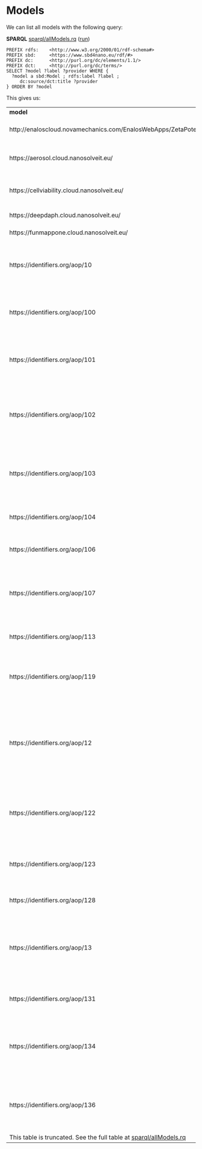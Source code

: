 <!--- THIS FILE IS AUTOGENERATED. DO NOT EDIT IT. -->

# Models

We can list all <a name="tp1">models</a> with the following query:

**SPARQL** [sparql/allModels.rq](sparql/allModels.code.html) ([run](https://sbd4nanolandscape.rdf.bigcat-bioinformatics.org/?q=PREFIX%20rdfs%3A%20%20%20%20%3Chttp%3A%2F%2Fwww.w3.org%2F2000%2F01%2Frdf-schema%23%3E%0APREFIX%20sbd%3A%20%20%20%20%20%3Chttps%3A%2F%2Fwww.sbd4nano.eu%2Frdf%2F%23%3E%0APREFIX%20dc%3A%20%20%20%20%20%20%3Chttp%3A%2F%2Fpurl.org%2Fdc%2Felements%2F1.1%2F%3E%0APREFIX%20dct%3A%20%20%20%20%20%3Chttp%3A%2F%2Fpurl.org%2Fdc%2Fterms%2F%3E%0A%0ASELECT%20%3Fmodel%20%3Flabel%20%3Fprovider%20WHERE%20%7B%0A%20%20%3Fmodel%20a%20sbd%3AModel%20%3B%20rdfs%3Alabel%20%3Flabel%20%3B%0A%20%20%20%20%20dc%3Asource%2Fdct%3Atitle%20%3Fprovider%0A%7D%20ORDER%20BY%20%3Fmodel%0A))
```sparql
PREFIX rdfs:    <http://www.w3.org/2000/01/rdf-schema#>
PREFIX sbd:     <https://www.sbd4nano.eu/rdf/#>
PREFIX dc:      <http://purl.org/dc/elements/1.1/>
PREFIX dct:     <http://purl.org/dc/terms/>
SELECT ?model ?label ?provider WHERE {
  ?model a sbd:Model ; rdfs:label ?label ;
     dc:source/dct:title ?provider
} ORDER BY ?model
```

This gives us:

<table>
  <tr>
    <td><b>model</b></td>
    <td><b>label</b></td>
    <td><b>provider</b></td>
  </tr>
  <tr>
    <td>http://enaloscloud.novamechanics.com/EnalosWebApps/ZetaPotential/</td>
    <td>PhysChem: Zeta potential NanoXtract model</td>
    <td>NanoSolveIT Tools</td>
  </tr>
  <tr>
    <td>https://aerosol.cloud.nanosolveit.eu/</td>
    <td>NanoSolveIT Tool for Assessment of Human Exposure to Nanomaterials</td>
    <td>NanoSolveIT Tools</td>
  </tr>
  <tr>
    <td>https://cellviability.cloud.nanosolveit.eu/</td>
    <td>NanoSolveIT Cytotoxicity (Cell Viability) Prediction for Metal Oxide NPs</td>
    <td>NanoSolveIT Tools</td>
  </tr>
  <tr>
    <td>https://deepdaph.cloud.nanosolveit.eu/</td>
    <td>DeepDaph</td>
    <td>NanoSolveIT Tools</td>
  </tr>
  <tr>
    <td>https://funmappone.cloud.nanosolveit.eu/</td>
    <td>FunMappOne</td>
    <td>NanoSolveIT Tools</td>
  </tr>
  <tr>
    <td>https://identifiers.org/aop/10</td>
    <td>Binding to the picrotoxin site of ionotropic GABA receptors leading to epileptic seizures in adult brain</td>
    <td>AOP-Wiki AOPs</td>
  </tr>
  <tr>
    <td>https://identifiers.org/aop/100</td>
    <td>Cyclooxygenase inhibition leading to reproductive dysfunction via inhibition of female spawning behavior</td>
    <td>AOP-Wiki AOPs</td>
  </tr>
  <tr>
    <td>https://identifiers.org/aop/101</td>
    <td>Cyclooxygenase inhibition leading to reproductive dysfunction via inhibition of pheromone release</td>
    <td>AOP-Wiki AOPs</td>
  </tr>
  <tr>
    <td>https://identifiers.org/aop/102</td>
    <td>Cyclooxygenase inhibition leading to reproductive dysfunction via interference with meiotic prophase I /metaphase I transition</td>
    <td>AOP-Wiki AOPs</td>
  </tr>
  <tr>
    <td>https://identifiers.org/aop/103</td>
    <td>Cyclooxygenase inhibition leading to reproductive dysfunction via interference with spindle assembly checkpoint</td>
    <td>AOP-Wiki AOPs</td>
  </tr>
  <tr>
    <td>https://identifiers.org/aop/104</td>
    <td>Altered ion channel activity leading impaired heart function</td>
    <td>AOP-Wiki AOPs</td>
  </tr>
  <tr>
    <td>https://identifiers.org/aop/106</td>
    <td>Chemical binding to tubulin in oocytes leading to aneuploid offspring</td>
    <td>AOP-Wiki AOPs</td>
  </tr>
  <tr>
    <td>https://identifiers.org/aop/107</td>
    <td>Constitutive androstane receptor activation leading to hepatocellular adenomas and carcinomas in the mouse and the rat</td>
    <td>AOP-Wiki AOPs</td>
  </tr>
  <tr>
    <td>https://identifiers.org/aop/113</td>
    <td>Glutamate-gated chloride channel activation leading to acute mortality</td>
    <td>AOP-Wiki AOPs</td>
  </tr>
  <tr>
    <td>https://identifiers.org/aop/119</td>
    <td>Inhibition of thyroid peroxidase leading to follicular cell adenomas and carcinomas (in rat and mouse)</td>
    <td>AOP-Wiki AOPs</td>
  </tr>
  <tr>
    <td>https://identifiers.org/aop/12</td>
    <td>Chronic binding of antagonist to N-methyl-D-aspartate receptors (NMDARs) during brain development leads to neurodegeneration with impairment in learning and memory in aging</td>
    <td>AOP-Wiki AOPs</td>
  </tr>
  <tr>
    <td>https://identifiers.org/aop/122</td>
    <td>Prolyl hydroxylase inhibition leading to reproductive dysfunction via increased HIF1 heterodimer formation</td>
    <td>AOP-Wiki AOPs</td>
  </tr>
  <tr>
    <td>https://identifiers.org/aop/123</td>
    <td>Unknown MIE leading to reproductive dysfunction via increased HIF-1alpha transcription</td>
    <td>AOP-Wiki AOPs</td>
  </tr>
  <tr>
    <td>https://identifiers.org/aop/128</td>
    <td>Kidney dysfunction by decreased thyroid hormone</td>
    <td>AOP-Wiki AOPs</td>
  </tr>
  <tr>
    <td>https://identifiers.org/aop/13</td>
    <td>Chronic binding of antagonist to N-methyl-D-aspartate receptors (NMDARs) during brain development induces impairment of learning and memory abilities</td>
    <td>AOP-Wiki AOPs</td>
  </tr>
  <tr>
    <td>https://identifiers.org/aop/131</td>
    <td>Aryl hydrocarbon receptor activation leading to uroporphyria</td>
    <td>AOP-Wiki AOPs</td>
  </tr>
  <tr>
    <td>https://identifiers.org/aop/134</td>
    <td>Sodium Iodide Symporter (NIS) Inhibition and Subsequent Adverse Neurodevelopmental Outcomes in Mammals</td>
    <td>AOP-Wiki AOPs</td>
  </tr>
  <tr>
    <td>https://identifiers.org/aop/136</td>
    <td>Intracellular Acidification Induced Olfactory Epithelial Injury Leading to Site of Contact Nasal Tumors</td>
    <td>AOP-Wiki AOPs</td>
  </tr>
  <tr><td colspan="2">This table is truncated. See the full table at <a href="sparql/allModels.code.md">sparql/allModels.rq</a></td></tr>
</table>

